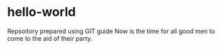 # hello-world
Repsoitory prepared using GIT guide
Now is the time for all good men to come to the aid of their party.
